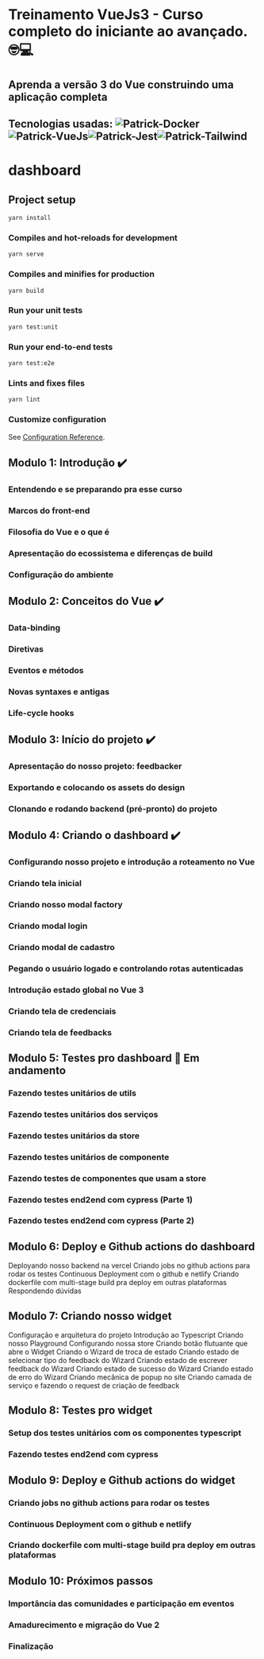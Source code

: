 # Treinamento VueJs3  - Curso completo do iniciante ao avançado.  🤓💻
## Aprenda a versão 3 do Vue construindo uma aplicação completa

## Tecnologias usadas: <img  alt="Patrick-Docker" src="https://img.shields.io/badge/Docker-2CA5E0?style=for-the-badge&logo=docker&logoColor=white" /><img alt="Patrick-VueJs" src="https://img.shields.io/badge/Vue.js-35495E?style=for-the-badge&logo=vue.js&logoColor=4FC08D" /><img alt="Patrick-Jest" src="https://img.shields.io/badge/-jest-%23C21325?style=for-the-badge&logo=jest&logoColor=white"/><img  alt="Patrick-Tailwind" src="https://img.shields.io/badge/Tailwind_CSS-38B2AC?style=for-the-badge&logo=tailwind-css&logoColor=white" />

# dashboard

## Project setup
```
yarn install
```

### Compiles and hot-reloads for development
```
yarn serve
```

### Compiles and minifies for production
```
yarn build
```

### Run your unit tests
```
yarn test:unit
```

### Run your end-to-end tests
```
yarn test:e2e
```

### Lints and fixes files
```
yarn lint
```

### Customize configuration
See [Configuration Reference](https://cli.vuejs.org/config/).


## Modulo 1: Introdução ✔️
### Entendendo e se preparando pra esse curso
### Marcos do front-end
### Filosofia do Vue e o que é
### Apresentação do ecossistema e diferenças de build
### Configuração do ambiente

## Modulo 2: Conceitos do Vue ✔️
### Data-binding
### Diretivas
### Eventos e métodos
### Novas syntaxes e antigas
### Life-cycle hooks

## Modulo 3: Início do projeto ✔️
### Apresentação do nosso projeto: feedbacker
### Exportando e colocando os assets do design
### Clonando e rodando backend (pré-pronto) do projeto

## Modulo 4: Criando o dashboard ✔️
### Configurando nosso projeto e introdução a roteamento no Vue
### Criando tela inicial
### Criando nosso modal factory
### Criando modal login
### Criando modal de cadastro
### Pegando o usuário logado e controlando rotas autenticadas
### Introdução estado global no Vue 3
### Criando tela de credenciais
### Criando tela de feedbacks

## Modulo 5: Testes pro dashboard 👷 Em andamento
### Fazendo testes unitários de utils
### Fazendo testes unitários dos serviços
### Fazendo testes unitários da store
### Fazendo testes unitários de componente
### Fazendo testes de componentes que usam a store
### Fazendo testes end2end com cypress (Parte 1)
### Fazendo testes end2end com cypress (Parte 2)

## Modulo 6: Deploy e Github actions do dashboard
Deployando nosso backend na vercel
Criando jobs no github actions para rodar os testes
Continuous Deployment com o github e netlify
Criando dockerfile com multi-stage build pra deploy em outras plataformas
Respondendo dúvidas

## Modulo 7: Criando nosso widget
Configuração e arquitetura do projeto
Introdução ao Typescript
Criando nosso Playground
Configurando nossa store
Criando botão flutuante que abre o Widget
Criando o Wizard de troca de estado
Criando estado de selecionar tipo do feedback do Wizard
Criando estado de escrever feedback do Wizard
Criando estado de sucesso do Wizard
Criando estado de erro do Wizard
Criando mecânica de popup no site
Criando camada de serviço e fazendo o request de criação de feedback

## Modulo 8: Testes pro widget
### Setup dos testes unitários com os componentes typescript
### Fazendo testes end2end com cypress

## Modulo 9: Deploy e Github actions do widget
### Criando jobs no github actions para rodar os testes
### Continuous Deployment com o github e netlify
### Criando dockerfile com multi-stage build pra deploy em outras plataformas

## Modulo 10: Próximos passos
### Importância das comunidades e participação em eventos
### Amadurecimento e migração do Vue 2
### Finalização
